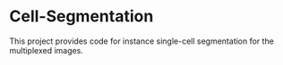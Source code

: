 # Cell-Segmentation
This project provides code for instance single-cell segmentation for the multiplexed images.
